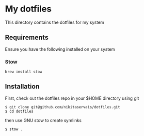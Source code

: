 # My dotfiles

This directory contains the dotfiles for my system

## Requirements

Ensure you have the following installed on your system


### Stow

```
brew install stow
```

## Installation

First, check out the dotfiles repo in your $HOME directory using git

```
$ git clone git@github.com/nikitaservais/dotfiles.git
$ cd dotfiles
```

then use GNU stow to create symlinks

```
$ stow .
```
